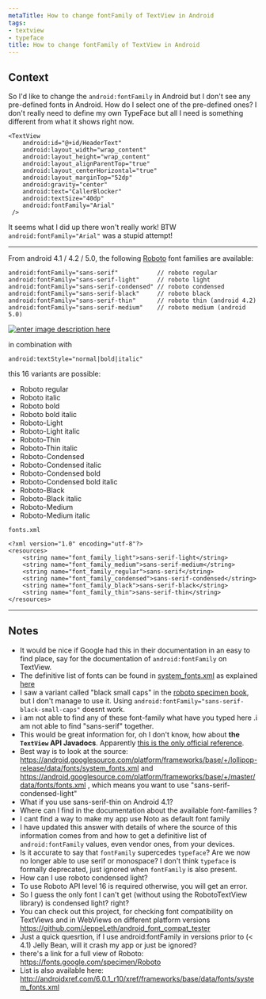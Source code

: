 ```yaml
---
metaTitle: How to change fontFamily of TextView in Android
tags:
- textview
- typeface
title: How to change fontFamily of TextView in Android
---
```


## Context

So I'd like to change the `android:fontFamily` in Android but I don't see any pre-defined fonts in Android. How do I select one of the pre-defined ones? I don't really need to define my own TypeFace but all I need is something different from what it shows right now.



```
<TextView
    android:id="@+id/HeaderText"
    android:layout_width="wrap_content"
    android:layout_height="wrap_content"
    android:layout_alignParentTop="true"
    android:layout_centerHorizontal="true"
    android:layout_marginTop="52dp"
    android:gravity="center"
    android:text="CallerBlocker"
    android:textSize="40dp"
    android:fontFamily="Arial"
 />

```

It seems what I did up there won't really work! BTW `android:fontFamily="Arial"` was a stupid attempt!



---

From android 4.1 / 4.2 / 5.0, the following [Roboto](https://material.google.com/resources/roboto-noto-fonts.html) font families are available:



```
android:fontFamily="sans-serif"           // roboto regular
android:fontFamily="sans-serif-light"     // roboto light
android:fontFamily="sans-serif-condensed" // roboto condensed
android:fontFamily="sans-serif-black"     // roboto black
android:fontFamily="sans-serif-thin"      // roboto thin (android 4.2)
android:fontFamily="sans-serif-medium"    // roboto medium (android 5.0)

```

[![enter image description here](https://i.stack.imgur.com/M2yxI.png)](https://i.stack.imgur.com/M2yxI.png)


in combination with



```
android:textStyle="normal|bold|italic"

```

this 16 variants are possible:


* Roboto regular
* Roboto italic
* Roboto bold
* Roboto bold italic
* Roboto-Light
* Roboto-Light italic
* Roboto-Thin
* Roboto-Thin italic
* Roboto-Condensed
* Roboto-Condensed italic
* Roboto-Condensed bold
* Roboto-Condensed bold italic
* Roboto-Black
* Roboto-Black italic
* Roboto-Medium
* Roboto-Medium italic


`fonts.xml`



```
<?xml version="1.0" encoding="utf-8"?>
<resources>
    <string name="font_family_light">sans-serif-light</string>
    <string name="font_family_medium">sans-serif-medium</string>
    <string name="font_family_regular">sans-serif</string>
    <string name="font_family_condensed">sans-serif-condensed</string>
    <string name="font_family_black">sans-serif-black</string>
    <string name="font_family_thin">sans-serif-thin</string>
</resources>

```


---

## Notes

- It would be nice if Google had this in their documentation in an easy to find place, say for the documentation of `android:fontFamily` on TextView.
- The definitive list of fonts can be found in [system_fonts.xml](https://android.googlesource.com/platform/frameworks/base/+/master/data/fonts/system_fonts.xml) as explained [here](http://stackoverflow.com/a/24072492/598094)
- I saw a variant called "black small caps" in the [roboto specimen book](http://commondatastorage.googleapis.com/androiddevelopers/design/Roboto_Specimen_Book_20111129.pdf), but I don't manage to use it. Using `android:fontFamily="sans-serif-black-small-caps"` doesnt work.
- i am not able to find any of these font-family what have you typed here .i am not able to find "sans-serif" together.
- This would be great information for, oh I don't know, how about **the `TextView` API Javadocs**. Apparently [this is the only official reference](http://developer.android.com/about/versions/android-4.1.html).
-  Best way is to look at the source: https://android.googlesource.com/platform/frameworks/base/+/lollipop-release/data/fonts/system_fonts.xml and https://android.googlesource.com/platform/frameworks/base/+/master/data/fonts/fonts.xml , which means you want to use "sans-serif-condensed-light"
- What if you use sans-serif-thin on Android 4.1?
- Where can I find in the documentation about the available font-families ?
- I cant find a way to make my app use Noto as default font family
- I have updated this answer with details of where the source of this information comes from and how to get a definitive list of `android:fontFamily` values, even vendor ones, from your devices.
- Is it accurate to say that ``fontFamily`` supercedes ``typeface``? Are we now no longer able to use serif or monospace? I don't think ``typeface`` is formally deprecated, just ignored when ``fontFamily`` is also present.
- How can I use roboto condensed light?
- To use Roboto API level 16 is required otherwise, you will get an error.
- So I guess the only font I can't get (without using the RobotoTextView library) is condensed light? right?
- You can check out this project, for checking font compatibility on TextViews and in WebViews on different platform versions
https://github.com/JeppeLeth/android_font_compat_tester
- Just a quick quesrtion, if I use android:fontFamily in versions prior to (&lt; 4.1) Jelly Bean, will it crash my app or just be ignored?
- there's a link for a full view of Roboto: https://fonts.google.com/specimen/Roboto
- List is also available here: http://androidxref.com/6.0.1_r10/xref/frameworks/base/data/fonts/system_fonts.xml
